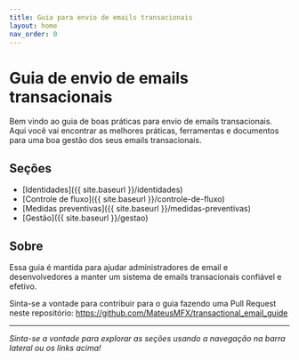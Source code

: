 ```yaml
---
title: Guia para envio de emails transacionais
layout: home
nav_order: 0
---
```

# Guia de envio de emails transacionais

Bem vindo ao guia de boas práticas para envio de emails transacionais.
Aqui você vai encontrar as melhores práticas, ferramentas e documentos para uma boa gestão dos seus emails transacionais.

## Seções

- [Identidades]({{ site.baseurl }}/identidades)
- [Controle de fluxo]({{ site.baseurl }}/controle-de-fluxo)
- [Medidas preventivas]({{ site.baseurl }}/medidas-preventivas)
- [Gestão]({{ site.baseurl }}/gestao)

## Sobre

Essa guia é mantida para ajudar administradores de email e desenvolvedores a manter um sistema de emails transacionais confiável e efetivo.

Sinta-se a vontade para contribuir para o guia fazendo uma Pull Request neste repositório: <https://github.com/MateusMFX/transactional_email_guide>

---

*Sinta-se a vontade para explorar as seções usando a navegação na barra lateral ou os links acima!*
